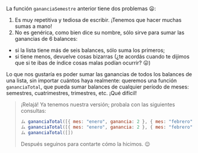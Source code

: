 La función `gananciaSemestre` anterior tiene dos problemas :frowning::

1. Es muy repetitiva y tediosa de escribir. ¡Tenemos que hacer muchas sumas a mano!
2. No es genérica, como bien dice su nombre, sólo sirve para sumar las ganancias de 6 balances:

  * si la lista tiene más de seis balances, sólo suma los primeros;
  * si tiene menos, devuelve cosas bizarras (¿te acordás cuando te dijimos que si te ibas de índice cosas malas podían ocurrir? :stuck_out_tongue:)

Lo que nos gustaría es poder sumar las ganancias de todos los balances de una lista, sin importar cuántos haya realmente: queremos una función `gananciaTotal`, que pueda sumar balances de cualquier período de meses: semestres, cuatrimestres, trimestres, etc. ¡Qué difícil!

> ¡Relajá! Ya tenemos nuestra versión; probala con las siguientes consultas:
> 
>```javascript
>ム gananciaTotal([{ mes: "enero", ganancia: 2 }, { mes: "febrero", ganancia: 3 }])
>ム gananciaTotal([{ mes: "enero", ganancia: 2 }, { mes: "febrero", ganancia: 3 }, { mes: "marzo", ganancia: 1 }, { mes: "abril", ganancia: 8 }, { mes: "mayo", ganancia: 8 }, { mes: "junio", ganancia: -1 }])
>ム gananciaTotal([])
>```
> Después seguinos para contarte cómo la hicimos. :wink:
